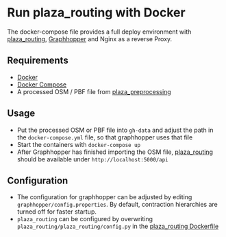 # Run plaza_routing with Docker

The docker-compose file provides a full deploy environment with [plaza_routing](https://github.com/PlazaRoute/plazaroute/tree/master/plaza_routing), [Graphhopper](https://github.com/graphhopper/graphhopper) and Nginx as a reverse Proxy.

## Requirements
* [Docker](https://www.docker.com/)
* [Docker Compose](https://docs.docker.com/compose/)
* A processed OSM / PBF file from [plaza_preprocessing](https://github.com/PlazaRoute/plazaroute/tree/master/plaza_preprocessing)

## Usage
* Put the processed OSM or PBF file into `gh-data` and adjust the path in the `docker-compose.yml` file, so that graphhopper uses that file
* Start the containers with `docker-compose up`
* After Graphhopper has finished importing the OSM file, [plaza_routing](https://github.com/PlazaRoute/plazaroute/tree/master/plaza_routing) should be available under `http://localhost:5000/api`

## Configuration
* The configuration for graphhopper can be adjusted by editing `graphhopper/config.properties`. By default, contraction hierarchies are turned off for faster startup.
* `plaza_routing` can be configured by overwriting `plaza_routing/plaza_routing/config.py` in the [plaza_routing Dockerfile](https://github.com/PlazaRoute/plazaroute/blob/master/plaza_routing/docker/plaza_routing/Dockerfile)